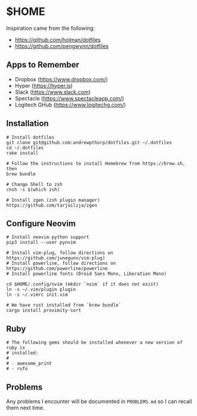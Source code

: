 # $HOME

Inspiration came from the following:

* https://github.com/holman/dotfiles
* https://github.com/pengwynn/dotfiles

## Apps to Remember

* Dropbox (https://www.dropbox.com/)
* Hyper (https://hyper.is)
* Slack (https://www.slack.com)
* Spectacle (https://www.spectacleapp.com/)
* Logitech GHub (https://www.logitechg.com/)

## Installation

    # Install dotfiles
    git clone git@github.com:andrewpthorp/dotfiles.git ~/.dotfiles
    cd ~/.dotfiles
    rake install

    # Follow the instructions to install Homebrew from https://brew.sh, then
    brew bundle

    # Change Shell to zsh
    chsh -s $(which zsh)

    # Install zgen (zsh plugin manager)
    https://github.com/tarjoilija/zgen

## Configure Neovim

    # Install neovim python support
    pip3 install --user pynvim

    # Install vim-plug, follow directions on https://github.com/junegunn/vim-plug)
    # Install powerline, follow directions on https://github.com/powerline/powerline
    # Install powerline fonts (Droid Sans Mono, Liberation Mono)

    cd $HOME/.config/nvim (mkdir `nvim` if it does not exist)
    ln -s ~/.vim/plugin plugin
    ln -s ~/.vimrc init.vim

    # We have rust installed from `brew bundle`
    cargo install proximity-sort

## Ruby

    # The following gems should be installed whenever a new version of ruby is
    # installed:
    #
    # - awesome_print
    # - rufo

## Problems

Any problems I encounter will be documented in `PROBLEMS.md` so I can recall them next time.
